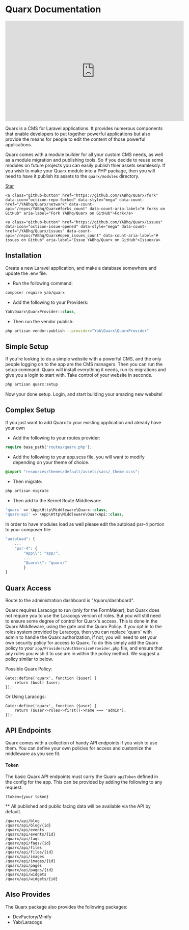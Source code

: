 # Quarx Documentation

<div class="video-box">
    <iframe width="560" height="315" src="https://www.youtube.com/embed/VVaryNGnXRM" frameborder="0"></iframe>
</div>

Quarx is a CMS for Laravel applications. It provides numerous components that enable developers to put together powerful applications but also provide the means for people to edit the content of those powerful applications.

Quarx comes with a module builder for all your custom CMS needs, as well as a module migration and publishing tools. So if you decide to reuse some modules on future projects you can easily publish thier assets seamlessly. If you wish to make your Quarx module into a PHP package, then you will need to have it publish its assets to the `quarx/modules` directory.

<div class="well text-center buttons">
    <a class="github-button" href="https://github.com/YABhq/Quarx" data-icon="octicon-star" data-style="mega" data-count-href="/YABhq/Quarx/stargazers" data-count-api="/repos/YABhq/Quarx#stargazers_count" data-count-aria-label="# stargazers on GitHub" aria-label="Star YABhq/Quarx on GitHub">Star</a>

    <a class="github-button" href="https://github.com/YABhq/Quarx/fork" data-icon="octicon-repo-forked" data-style="mega" data-count-href="/YABhq/Quarx/network" data-count-api="/repos/YABhq/Quarx#forks_count" data-count-aria-label="# forks on GitHub" aria-label="Fork YABhq/Quarx on GitHub">Fork</a>

    <a class="github-button" href="https://github.com/YABhq/Quarx/issues" data-icon="octicon-issue-opened" data-style="mega" data-count-href="/YABhq/Quarx/issues" data-count-api="/repos/YABhq/Quarx#open_issues_count" data-count-aria-label="# issues on GitHub" aria-label="Issue YABhq/Quarx on GitHub">Issue</a>
</div>

## Installation

Create a new Laravel application, and make a database somewhere and update the .env file.

* Run the following command:

```bash
composer require yab/quarx
```

* Add the following to your Providers:

```php
Yab\Quarx\QuarxProvider::class,
```

* Then run the vendor publish:

```bash
php artisan vendor:publish --provider="Yab\Quarx\QuarxProvider"
```

## Simple Setup

If you're looking to do a simple website with a powerful CMS, and the only people logging on to the app are the CMS managers. Then you can run the setup command.
Quarx will install everything it needs, run its migrations and give you a login to start with. Take control of your website in seconds.

```php
php artisan quarx:setup
```

Now your done setup. Login, and start building your amazing new website!

## Complex Setup

If you just want to add Quarx to your existing application and already have your own

* Add the following to your routes provider:

```php
require base_path('routes/quarx.php');
```

* Add the following to your app.scss file, you will want to modify depending on your theme of choice.

```css
@import "resources/themes/default/assets/sass/_theme.scss";
```

* Then migrate:

```bash
php artisan migrate
```

* Then add to the Kernel Route Middleware:

```php
'quarx' => \App\Http\Middleware\Quarx::class,
'quarx-api' => \App\Http\Middleware\QuarxApi::class,
```

In order to have modules load as well please edit the autoload psr-4 portion to your composer file:
```php
"autoload": {
    ...
    "psr-4": {
        "App\\": "app/",
        ...
        "Quarx\\": "quarx/"
        }
}
```

## Quarx Access
Route to the administration dashboard is "/quarx/dashboard".

Quarx requires Laracogs to run (only for the FormMaker), but Quarx does not require you to use the Laracogs version of roles. But you will still need to ensure some degree of control for Quarx's access. This is done in the Quarx Middleware, using the gate and the Quarx Policy. If you opt in to the roles system provided by Laracogs, then you can replace 'quarx' with admin to handle the Quarx authorization, if not, you will need to set your own security policy for access to Quarx. To do this simply add the Quarx policy to your `app/Providers/AuthServiceProvider.php` file, and ensure that any rules you wish it to use are in within the policy method. We suggest a policy similar to below.

Possible Quarx Policy:
```
Gate::define('quarx', function ($user) {
    return (bool) $user;
});
```

Or Using Laracogs:
```
Gate::define('quarx', function ($user) {
    return ($user->roles->first()->name === 'admin');
});
```

## API Endpoints

Quarx comes with a collection of handy API endpoints if you wish to use them. You can define your own policies for access and customize the middleware as you see fit.

#### Token

The basic Quarx API endpoints must carry the Quarx `apiToken` defined in the config for the app. This can be provided by adding the following to any request:

```
?token={your token}
```

** All published and public facing data will be available via the API by default.

```
/quarx/api/blog
/quarx/api/blog/{id}
/quarx/api/events
/quarx/api/events/{id}
/quarx/api/faqs
/quarx/api/faqs/{id}
/quarx/api/files
/quarx/api/files/{id}
/quarx/api/images
/quarx/api/images/{id}
/quarx/api/pages
/quarx/api/pages/{id}
/quarx/api/widgets
/quarx/api/widgets/{id}
```

Also Provides
------
The Quarx package also provides the following packages:

* DevFactory/Minify
* Yab/Laracogs

<script async defer id="github-bjs" src="https://buttons.github.io/buttons.js"></script>
<script>
  (function(i,s,o,g,r,a,m){i['GoogleAnalyticsObject']=r;i[r]=i[r]||function(){
  (i[r].q=i[r].q||[]).push(arguments)},i[r].l=1*new Date();a=s.createElement(o),
  m=s.getElementsByTagName(o)[0];a.async=1;a.src=g;m.parentNode.insertBefore(a,m)
  })(window,document,'script','//www.google-analytics.com/analytics.js','ga');

  ga('create', 'UA-39444410-3', 'auto');
  ga('send', 'pageview');
</script>

